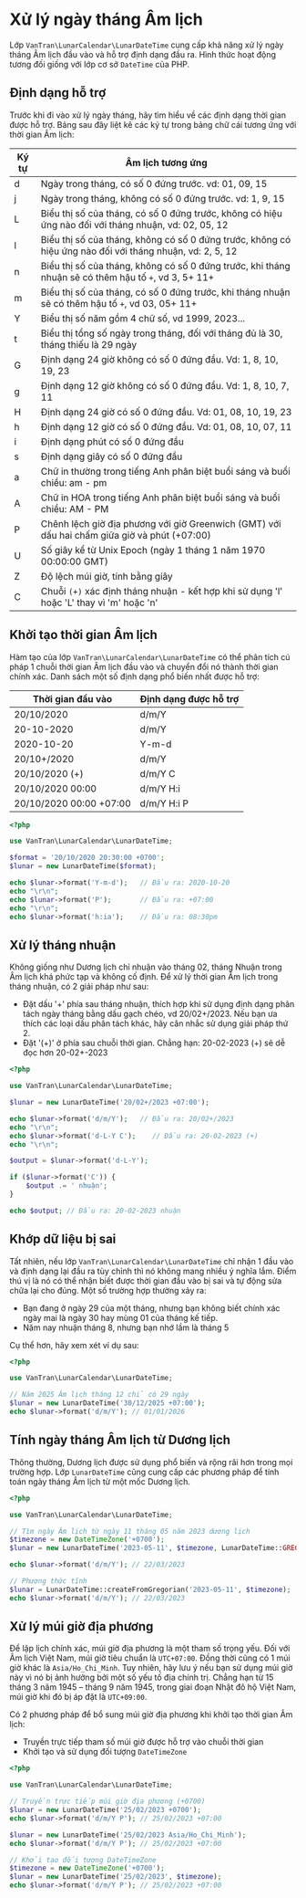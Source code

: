 # Xử lý ngày tháng Âm lịch
Lớp `VanTran\LunarCalendar\LunarDateTime` cung cấp khả năng xử lý ngày tháng Âm lịch đầu vào và hỗ trợ định dạng đầu ra. Hình thức hoạt động tương đối giống với lớp cơ sở `DateTime` của PHP.

## Định dạng hỗ trợ
Trước khi đi vào xử lý ngày tháng, hãy tìm hiểu về các định dạng thời gian được hỗ trợ. Bảng sau đây liệt kê các ký tự trong bảng chữ cái tương ứng với thời gian Âm lịch:

| Ký tự| Âm lịch tương ứng |
| -----| ------------- |
| d    | Ngày trong tháng, có số 0 đứng trước. vd: 01, 09, 15|
| j    | Ngày trong tháng, không có số 0 đứng trước. vd: 1, 9, 15|
| L    | Biểu thị số của tháng, có số 0 đứng trước, không có hiệu ứng nào đối với tháng nhuận, vd: 02, 05, 12|
| l    | Biểu thị số của tháng, không có số 0 đứng trước, không có hiệu ứng nào đối với tháng nhuận, vd: 2, 5, 12|
| n    | Biểu thị số của tháng, không có số 0 đứng trước, khi tháng nhuận sẽ có thêm hậu tố `+`, vd 3, 5+ 11+|
| m    | Biểu thị số của tháng, có số 0 đứng trước, khi tháng nhuận sẽ có thêm hậu tố `+`, vd 03, 05+ 11+|
| Y    | Biểu thị số năm gồm 4 chữ số, vd 1999, 2023...|
| t    | Biểu thị tổng số ngày trong tháng, đối với tháng đủ là 30, tháng thiếu là 29 ngày|
| G    | Định dạng 24 giờ không có số 0 đứng đầu. Vd: 1, 8, 10, 19, 23 |
| g    | Định dạng 12 giờ không có số 0 đứng đầu. Vd: 1, 8, 10, 7, 11 |
| H    | Định dạng 24 giờ có số 0 đứng đầu. Vd: 01, 08, 10, 19, 23 |
| h    | Định dạng 12 giờ có số 0 đứng đầu. Vd: 01, 08, 10, 07, 11 |
| i    | Định dạng phút có số 0 đứng đầu |
| s    | Định dạng giây có số 0 đứng đầu |
| a    | Chữ in thường trong tiếng Anh phân biệt buổi sáng và buổi chiều: am - pm |
| A    | Chữ in HOA trong tiếng Anh phân biệt buổi sáng và buổi chiều: AM - PM |
| P    | Chênh lệch giờ địa phương với giờ Greenwich (GMT) với dấu hai chấm giữa giờ và phút (+07:00) |
| U    | Số giây kể từ Unix Epoch (ngày 1 tháng 1 năm 1970 00:00:00 GMT) |
| Z    | Độ lệch múi giờ, tính bằng giây |
| C    | Chuỗi `(+)` xác định tháng nhuận - kết hợp khi sử dụng 'l' hoặc 'L' thay vì 'm' hoặc 'n' |

## Khởi tạo thời gian Âm lịch
Hàm tạo của lớp `VanTran\LunarCalendar\LunarDateTime` có thể phân tích cú pháp 1 chuỗi thời gian Âm lịch đầu vào và chuyển đổi nó thành thời gian chính xác. Danh sách một số định dạng phổ biến nhất được hỗ trợ:

| Thời gian đầu vào         | Định dạng được hỗ trợ    |
| ------------------------- | ------------------------ |
|20/10/2020                 | d/m/Y                    |
|20-10-2020                 | d/m/Y                    |
|2020-10-20                 | Y-m-d                    |
|20/10+/2020                | d/m/Y                    |
|20/10/2020 (+)             | d/m/Y C                  |
|20/10/2020 00:00           | d/m/Y H:i                |
|20/10/2020 00:00 +07:00    | d/m/Y H:i P              |

```php
<?php

use VanTran\LunarCalendar\LunarDateTime;

$format = '20/10/2020 20:30:00 +0700';
$lunar = new LunarDateTime($format);

echo $lunar->format('Y-m-d');   // Đầu ra: 2020-10-20
echo "\r\n";
echo $lunar->format('P');       // Đầu ra: +07:00
echo "\r\n";
echo $lunar->format('h:ia');    // Đầu ra: 08:30pm
```

## Xử lý tháng nhuận
Không giống như Dương lịch chỉ nhuận vào tháng 02, tháng Nhuận trong Âm lịch khá phức tạp và không cố định. Để xử lý thời gian Âm lịch trong tháng nhuận, có 2 giải pháp như sau:
- Đặt dấu '+' phía sau tháng nhuận, thích hợp khi sử dụng định dạng phân tách ngày tháng bằng dấu gạch chéo, vd 20/02+/2023. Nếu bạn ưa thích các loại dấu phân tách khác, hãy cân nhắc sử dụng giải pháp thứ 2.
- Đặt '(+)' ở phía sau chuỗi thời gian. Chẳng hạn: 20-02-2023 (+) sẽ dễ đọc hơn 20-02+-2023


```php
<?php

use VanTran\LunarCalendar\LunarDateTime;

$lunar = new LunarDateTime('20/02+/2023 +07:00');

echo $lunar->format('d/m/Y');   // Đầu ra: 20/02+/2023
echo "\r\n";
echo $lunar->format('d-L-Y C');    // Đầu ra: 20-02-2023 (+)
echo "\r\n";

$output = $lunar->format('d-L-Y');

if ($lunar->format('C')) {
    $output .= ' nhuận';
}

echo $output; // Đầu ra: 20-02-2023 nhuận
```

## Khớp dữ liệu bị sai
Tất nhiên, nếu lớp `VanTran\LunarCalendar\LunarDateTime` chỉ nhận 1 đầu vào và định dạng lại đầu ra tùy chỉnh thì nó không mang nhiều ý nghĩa lắm. Điểm thú vị là nó có thể nhận biết được thời gian đầu vào bị sai và tự động sửa chữa lại cho đúng. Một số trường hợp thường xảy ra:
- Bạn đang ở ngày 29 của một tháng, nhưng bạn không biết chính xác ngày mai là ngày 30 hay mùng 01 của tháng kế tiếp.
- Năm nay nhuận tháng 8, nhưng bạn nhớ lầm là tháng 5

Cụ thể hơn, hãy xem xét ví dụ sau:

```php
<?php

use VanTran\LunarCalendar\LunarDateTime;

// Năm 2025 Âm lịch tháng 12 chỉ có 29 ngày
$lunar = new LunarDateTime('30/12/2025 +07:00');
echo $lunar->format('d/m/Y'); // 01/01/2026
```

## Tính ngày tháng Âm lịch từ Dương lịch
Thông thường, Dương lịch được sử dụng phổ biến và rộng rãi hơn trong mọi trường hợp. Lớp `LunarDateTime` cũng cung cấp các phương pháp để tính toán ngày tháng Âm lịch từ một mốc Dương lịch.

```php
<?php

use VanTran\LunarCalendar\LunarDateTime;

// Tìm ngày Âm lịch từ ngày 11 tháng 05 năm 2023 dương lịch
$timezone = new DateTimeZone('+0700');
$lunar = new LunarDateTime('2023-05-11', $timezone, LunarDateTime::GREGORIAN_INPUT);

echo $lunar->format('d/m/Y'); // 22/03/2023

// Phương thức tĩnh
$lunar = LunarDateTime::createFromGregorian('2023-05-11', $timezone);
echo $lunar->format('d/m/Y'); // 22/03/2023
```

## Xử lý múi giờ địa phương
Để lập lịch chính xác, múi giờ địa phương là một tham số trọng yếu. Đối với Âm lịch Việt Nam, múi giờ tiêu chuẩn là `UTC+07:00`. Đồng thời cũng có 1 múi giờ khác là `Asia/Ho_Chi_Minh`. Tuy nhiên, hãy lưu ý nếu bạn sử dụng múi giờ này vì nó bị ảnh hưởng bởi một số yếu tố địa chính trị. Chẳng hạn từ 15 tháng 3 năm 1945 – tháng 9 năm 1945, trong giai đoạn Nhật đô hộ Việt Nam, múi giờ khi đó bị áp đặt là `UTC+09:00`. 

Có 2 phương pháp để bổ sung múi giờ địa phương khi khởi tạo thời gian Âm lịch:
- Truyền trực tiếp tham số múi giờ được hỗ trợ vào chuỗi thời gian
- Khởi tạo và sử dụng đối tượng `DateTimeZone`

```php
<?php

use VanTran\LunarCalendar\LunarDateTime;

// Truyền trực tiếp múi giờ địa phương (+0700)
$lunar = new LunarDateTime('25/02/2023 +0700');
echo $lunar->format('d/m/Y P'); // 25/02/2023 +07:00

$lunar = new LunarDateTime('25/02/2023 Asia/Ho_Chi_Minh');
echo $lunar->format('d/m/Y P'); // 25/02/2023 +07:00

// Khởi tạo đối tượng DateTimeZone
$timezone = new DateTimeZone('+0700');
$lunar = new LunarDateTime('25/02/2023', $timezone);
echo $lunar->format('d/m/Y P'); // 25/02/2023 +07:00
```
